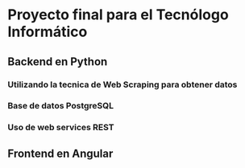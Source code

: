 # Proyecto final para el Tecnólogo Informático

## Backend en Python
### Utilizando la tecnica de Web Scraping para obtener datos
### Base de datos PostgreSQL
### Uso de web services REST

## Frontend en Angular

